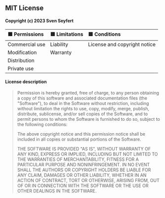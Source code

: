 ## MIT License

#### Copyright (c) 2023 Sven Seyfert

| 🟩 Permissions | 🟥 Limitations | 🟦 Conditions                |
| :------------- | :------------  | :--------------------------- |
| Commercial use | Liability      | License and copyright notice |
| Modification   | Warranty       |                              |
| Distribution   |                |                              |
| Private use    |                |                              |

#### License description

> Permission is hereby granted, free of charge, to any person obtaining a copy
> of this software and associated documentation files (the "Software"), to deal
> in the Software without restriction, including without limitation the rights
> to use, copy, modify, merge, publish, distribute, sublicense, and/or sell
> copies of the Software, and to permit persons to whom the Software is
> furnished to do so, subject to the following conditions:
>
> The above copyright notice and this permission notice shall be included in all
> copies or substantial portions of the Software.
>
> THE SOFTWARE IS PROVIDED "AS IS", WITHOUT WARRANTY OF ANY KIND, EXPRESS OR
> IMPLIED, INCLUDING BUT NOT LIMITED TO THE WARRANTIES OF MERCHANTABILITY,
> FITNESS FOR A PARTICULAR PURPOSE AND NONINFRINGEMENT. IN NO EVENT SHALL THE
> AUTHORS OR COPYRIGHT HOLDERS BE LIABLE FOR ANY CLAIM, DAMAGES OR OTHER
> LIABILITY, WHETHER IN AN ACTION OF CONTRACT, TORT OR OTHERWISE, ARISING FROM,
> OUT OF OR IN CONNECTION WITH THE SOFTWARE OR THE USE OR OTHER DEALINGS IN THE
> SOFTWARE.
